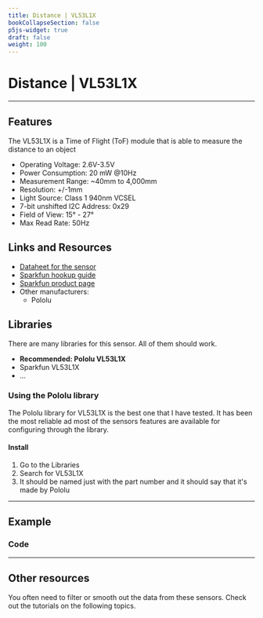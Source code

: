 ```yaml
---
title: Distance | VL53L1X
bookCollapseSection: false
p5js-widget: true
draft: false
weight: 100
---
```


# Distance | VL53L1X

---

## Features

The VL53L1X is a Time of Flight (ToF) module that is able to measure the distance to an object

- Operating Voltage: 2.6V-3.5V
- Power Consumption: 20 mW @10Hz
- Measurement Range: ~40mm to 4,000mm
- Resolution: +/-1mm
- Light Source: Class 1 940nm VCSEL
- 7-bit unshifted I2C Address: 0x29
- Field of View: 15° - 27°
- Max Read Rate: 50Hz

## Links and Resources

- [Dataheet for the sensor](./files/VL53L1X_Datasheet.pdf)
- [Sparkfun hookup guide](https://learn.sparkfun.com/tutorials/qwiic-distance-sensor-vl53l1x-vl53l4cd-hookup-guide)
- [Sparkfun product page](https://www.sparkfun.com/products/14722)
- Other manufacturers:
  - Pololu

## Libraries

There are many libraries for this sensor. All of them should work.

- **Recommended: Pololu VL53L1X**
- Sparkfun VL53L1X
- ...

### Using the Pololu library

The Pololu library for VL53L1X is the best one that I have tested. It has been the most reliable ad most of the sensors features are available for configuring through the library.

#### Install

1. Go to the Libraries
2. Search for VL53L1X
3. It should be named just with the part number and it should say that it's made by Pololu

---

## Example

### Code




---
## Other resources

You often need to filter or smooth out the data from these sensors. Check out the tutorials on the following topics.